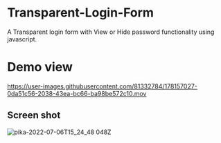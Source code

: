 # Transparent-Login-Form
A Transparent login form with View or Hide password functionality using javascript.


# Demo view 

https://user-images.githubusercontent.com/81332784/178157027-0da51c56-2038-43ea-bc66-ba98be572c10.mov


## Screen shot 

![pika-2022-07-06T15_24_48 048Z](https://user-images.githubusercontent.com/81332784/178157092-7a6941e6-f773-4c0c-b96e-91322baff194.png)
